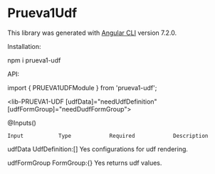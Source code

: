 # Prueva1Udf

This library was generated with [Angular CLI](https://github.com/angular/angular-cli) version 7.2.0.

Installation:

npm i prueva1-udf

API:

import { PRUEVA1UDFModule } from 'prueva1-udf';

<lib-PRUEVA1-UDF [udfData]="needUdfDefinition" [udfFormGroup]="needDudfFormGroup"></lib-PRUEVA1-UDF>

@Inputs()

    Input	        Type	        Required	        Description

udfData         UdfDefinition:[]        Yes             configurations for udf rendering.

udfFormGroup       FormGroup:{}         Yes             returns udf values.
